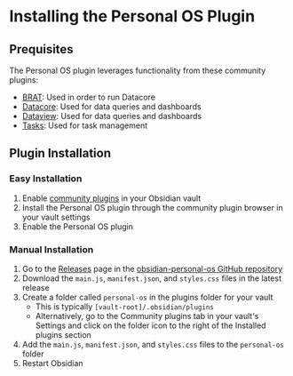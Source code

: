 # Installing the Personal OS Plugin

## Prequisites

The Personal OS plugin leverages functionality from these community plugins:
- [BRAT](https://github.com/TfTHacker/obsidian42-brat): Used in order to run Datacore
- [Datacore](https://github.com/blacksmithgu/datacore): Used for data queries and dashboards
- [Dataview](https://github.com/blacksmithgu/obsidian-dataview): Used for data queries and dashboards
- [Tasks](https://github.com/obsidian-tasks-group/obsidian-tasks): Used for task management

## Plugin Installation

### Easy Installation

1. Enable [community plugins](https://help.obsidian.md/community-plugins) in your Obsidian vault
2. Install the Personal OS plugin through the community plugin browser in your vault settings
3. Enable the Personal OS plugin

### Manual Installation

1. Go to the [Releases](https://github.com/GengAd/obsidian-personal-os/releases) page in the [obsidian-personal-os GitHub repository](https://github.com/GengAd/obsidian-personal-os)
2. Download the `main.js`, `manifest.json`, and `styles.css` files in the latest release
3. Create a folder called `personal-os` in the plugins folder for your vault
    - This is typically `[vault-root]/.obsidian/plugins`
    - Alternatively, go to the Community plugins tab in your vault's Settings and click on the folder icon to the right of the Installed plugins section
4. Add the `main.js`, `manifest.json`, and `styles.css` files to the `personal-os` folder
5. Restart Obsidian
